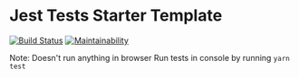 Jest Tests Starter Template
=================

[![Build Status](https://img.shields.io/endpoint.svg?url=https%3A%2F%2Factions-badge.atrox.dev%2Fjayeshcp%2FJest-Tests-Starter-Template%2Fbadge%3Fref%3Dmaster&style=flat&logo=none)](https://actions-badge.atrox.dev/jayeshcp/Jest-Tests-Starter-Template/goto?ref=master)
[![Maintainability](https://api.codeclimate.com/v1/badges/d509c158c57dc3a2413c/maintainability)](https://codeclimate.com/github/jayeshcp/Jest-Tests-Starter-Template/maintainability)

Note: Doesn't run anything in browser
Run tests in console by running `yarn test`
